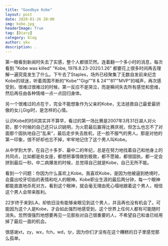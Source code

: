 ```yaml
---
title: "Goodbye Kobe"
layout: post
date: 2020-01-26 20:00
img: kobe.jpg
headerImage: True
tag: [Diary]
category: blog
author: ykx
description: .
---
```




第一眼看到新闻时失去了实感，整个人都很茫然。连着翻一个多小时的消息，每次看到 "Kobe was killed" "Kobe, 1978.8.23-2020.1.26" 都要花上很多时间再去理解一遍究竟发生了什么。下午去了Staples，场外已经聚集了无数自发前来纪念Kobe的球迷，听着周围不断的"Kobe""Gigi""8 & 24""81""MVP"的喊声，再次感受到，很难过很难过的时候，第一反应不是哭泣，而是瞬间失去所有感觉和思维，然后再任由各种情绪一点一点回归身体。

另一个很难过的点在于，完全不能想象作为父亲的Kobe，无法拯救自己最爱最骄傲的女儿Gigi时，是怎样的心情。

认识Kobe的时间其实并不算早，看过的第一场比赛是2007年3月31日湖人对火箭，那个时候的自己还只认识姚明，为火箭最后赢得比赛庆祝，但怎么也忘不了对面那个固执地自己"乱来"，最后走步失去胜机，还一脸不服气的男人。那是对他的第一印象，很不好却也忘不掉，牢牢地记住了这个男人叫Kobe。

从中学到大学，在自己十多岁、最中二的年纪，总是在努力地找着自己和他身上的共同点，比如都是处女座，都想把事情做到极致，都不愿输，都很固执，都一定会拼到最后一秒。中二病爆发的时候，总觉得自己就是Kobe，自己无所不能。

看到一个问题：你因为什么喜欢上Kobe。我喜欢Kobe，是因为他被逼到绝境时，会露出咬牙切齿的表情和吃人的眼神。Kobe职业生涯的最后两分钟，每一个眼神都能直直地杀死对方。看到这个眼神，就会毫无理由死心塌地跟着这个男人，相信这个男人会带来胜利。

22岁终于来到LA，却依旧没有能够亲眼见到这个男人，并且再也没有机会了。可能因为这个人是Kobe，才会如此强烈地感受到，这个世界上任何人都有可能随时消失。忽然很强烈地想要再见一见那些对自己很重要的人，不希望自己和谁已经用掉了最后一面的机会。

很感谢xt，zy，wx，fch，wd，tjr，因为你们才没有在这个糟糕的日子里感觉那么孤单。